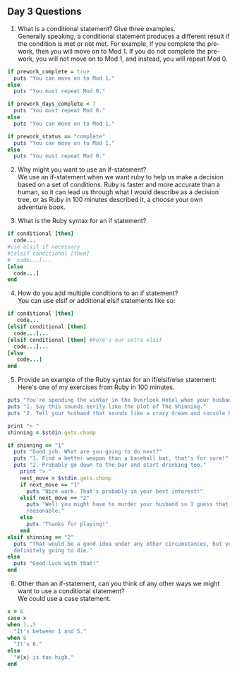 ## Day 3 Questions

1. What is a conditional statement? Give three examples.  
Generally speaking, a conditional statement produces a different result
if the condition is met or not met.
For example, if you complete the pre-work, then you will move on to Mod 1. If
you do not complete the pre-work, you will not move on to Mod 1, and instead,
you will repeat Mod 0.

```ruby
if prework_complete = true
  puts "You can move on to Mod 1."
else
  puts "You must repeat Mod 0."

if prework_days_complete < 7
  puts "You must repeat Mod 0."
else
  puts "You can move on to Mod 1."

if prework_status == "complete"
  puts "You can move on to Mod 1."
else
  puts "You must repeat Mod 0."
```

2. Why might you want to use an if-statement?  
We use an if-statement when we want ruby to help us make a decision based
on a set of conditions. Ruby is faster and more accurate than a human, so it can
lead us through what I would describe as a decision tree, or as Ruby in 100
minutes described it, a choose your own adventure book.

3. What is the Ruby syntax for an if statement?  
```ruby
if conditional [then]
  code...
#use elsif if necessary
#[elsif conditional [then]
#  code...]...
[else
  code...]
end
```

4. How do you add multiple conditions to an if statement?  
You can use elsif or additional elsif statements like so:

```ruby
if conditional [then]
   code...
[elsif conditional [then]
  code...]...
[elsif conditional [then] #here's our extra elsif
  code...]...
[else
   code...]
end
```

5. Provide an example of the Ruby syntax for an if/elsif/else statement:  
Here's one of my exercises from Ruby in 100 minutes.

```ruby
puts "You're spending the winter in the Overlook Hotel when your husband tells you that he had a dream where he killed you and your son with an ax. Do you:"
puts "1. Say this sounds eerily like the plot of The Shinning."
puts "2. Tell your husband that sounds like a crazy dream and console him."

print "> "
shinning = $stdin.gets.chomp

if shinning == "1"
  puts "Good job. What are you going to do next?"
  puts "1. Find a better weapon than a baseball bat, that's for sure!"
  puts "2. Probably go down to the bar and start drinking too."
    print "> "
    next_move = $stdin.gets.chomp
    if next_move == "1"
      puts "Nice work. That's probably in your best interest!"
    elsif next_move == "2"
      puts "Well you might have to murder your husband so I guess that's
      reasonable."
    else
      puts "Thanks for playing!"
    end
elsif shinning == "2"
  puts "That would be a good idea under any other circumstances, but you're
  definitely going to die."
else
  puts "Good luck with that!"
end
```

6. Other than an if-statement, can you think of any other ways we might want to
use a conditional statement?  
We could use a case statement.
```ruby
x = 6
case x
when 1..5
  "It's between 1 and 5."
when 6
  "It's 6."
else
  "#{x} is too high."
end
```
